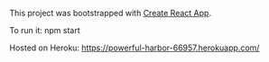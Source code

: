 This project was bootstrapped with [Create React App](https://github.com/facebookincubator/create-react-app).

To run it: npm start

Hosted on Heroku: https://powerful-harbor-66957.herokuapp.com/


